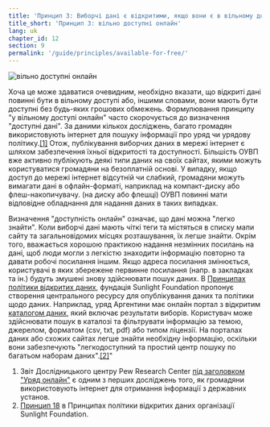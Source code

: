 ```yaml
---
title: 'Принцип 3: Виборчі дані є відкритими, якщо вони є в вільному доступі онлайн.'
title_short: 'Принцип 3: вільно доступні онлайн'
lang: uk
chapter_id: 12
section: 9
permalink: '/guide/principles/available-for-free/'
---
```


![вільно доступні онлайн](/images/inventory/principles/available-for-free.png)

Хоча це може здаватися очевидним, необхідно вказати, що відкриті дані повинні бути в вільному доступі або, іншими словами, вони мають бути доступні без будь-яких грошових обмежень. Формулювання принципу "у вільному доступі онлайн" часто скорочується до визначення "доступні дані". За даними кількох досліджень, багато громадян використовують інтернет для пошуку інформації про уряд чи урядову політику.[\[1\]](#footnote-1) Отож, публікування виборчих даних в мережі інтернет є шляхом забезпечення їхньої відкритості та доступності. Більшість ОУВП вже активно публікують деякі типи даних на своїх сайтах, якими можуть користуватися громадяни на безоплатній основі. У випадку, якщо доступ до мережі інтернет відсутній чи слабкий, громадяни можуть вимагати дані в офлайн-форматі, наприклад на компакт-диску або флеш-накопичувачу. (на диску або флешці) ОУВП повинні мати відповідне обладнання для надання даних в таких випадках.

Визначення "доступність онлайн" означає, що дані можна "легко знайти". Коли виборчі дані мають чіткі теги та містяться в списку мапи сайту та загальновідомих місцях розташування, їх легше знайти. Окрім того, вважається хорошою практикою надання незмінних посилань на дані, щоб люди могли з легкістю знаходити інформацію повторно та давати робочі посилання іншим. Якщо адреса посилання змінюється, користувачі в яких збережене первинне посилання (напр. в закладках та ін.) будуть змушені знову здійснювати пошук даних. В [Принципах політики відкритих даних](http://sunlightfoundation.com/opendataguidelines/#data-portals-and-websites), фундація Sunlight Foundation пропонує створення центрального ресурсу для опублікування даних та політики щодо даних. Наприклад, уряд Аргентини має онлайн портал з відкритим [каталогом даних](http://datospublicos.gob.ar/data/dataset), який включає результати виборів. Користувач може здійснювати пошук в каталозі та фільтрувати інформацію за темою, джерелом, форматом (csv, txt, pdf) або типом ліцензії. На порталах даних або схожих сайтах легше знайти необхідну інформацію, оскільки вони забезпечують "легкодоступний та простий центр пошуку по багатьом наборам даних".[\[2\]](#footnote-2)"

1.  [](#reference-1)Звіт Дослідницького центру Pew Research Center [під заголовком "Уряд онлайн"](http://www.pewinternet.org/2010/04/27/government-online/) є одним з перших досліджень того, як громадяни використовують інтернет для отримання інформації з державних установ.
2.  [](#reference-2)[Принцип 18](http://sunlightfoundation.com/opendataguidelines/#data-portals-and-websites) в Принципах політики відкритих даних організації Sunlight Foundation.
